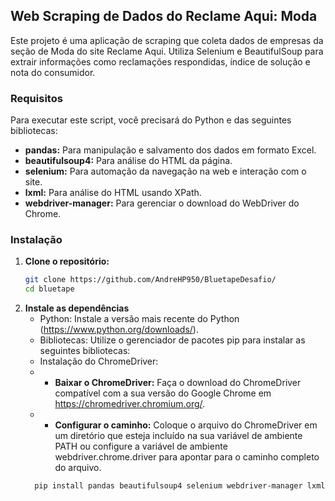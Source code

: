 ## Web Scraping de Dados do Reclame Aqui: Moda

Este projeto é uma aplicação de scraping que coleta dados de empresas da seção de Moda do site Reclame Aqui. Utiliza Selenium e BeautifulSoup para extrair informações como reclamações respondidas, índice de solução e nota do consumidor.

### Requisitos

Para executar este script, você precisará do Python e das seguintes bibliotecas:

* **pandas:** Para manipulação e salvamento dos dados em formato Excel.
* **beautifulsoup4:** Para análise do HTML da página.
* **selenium:** Para automação da navegação na web e interação com o site.
* **lxml:** Para análise do HTML usando XPath.
* **webdriver-manager:** Para gerenciar o download do WebDriver do Chrome.

### Instalação

1. **Clone o repositório:**
   ```bash
   git clone https://github.com/AndreHP950/BluetapeDesafio/
   cd bluetape
   ```
2. **Instale as dependências**
   * Python: Instale a versão mais recente do Python (https://www.python.org/downloads/).
   * Bibliotecas: Utilize o gerenciador de pacotes pip para instalar as seguintes bibliotecas:
   * Instalação do ChromeDriver: 
   * * **Baixar o ChromeDriver:** Faça o download do ChromeDriver compatível com a sua versão do Google Chrome em https://chromedriver.chromium.org/.
   * * **Configurar o caminho:** Coloque o arquivo do ChromeDriver em um diretório que esteja incluído na sua variável de ambiente PATH ou configure a variável de ambiente webdriver.chrome.driver para apontar para o caminho completo do arquivo.
   ```bash
     pip install pandas beautifulsoup4 selenium webdriver-manager lxml
   ```


